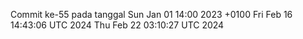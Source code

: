 Commit ke-55 pada tanggal Sun Jan 01 14:00 2023 +0100
Fri Feb 16 14:43:06 UTC 2024
Thu Feb 22 03:10:27 UTC 2024
